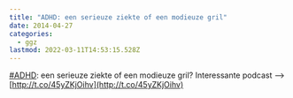 ```yaml
---
title: "ADHD: een serieuze ziekte of een modieuze gril"
date: 2014-04-27
categories:
  - ggz
lastmod: 2022-03-11T14:53:15.528Z
---
```


[#ADHD](https://twitter.com/hashtag/ADHD?src=hash): een serieuze ziekte of een modieuze gril? Interessante podcast --> [http://t.co/45yZKjOihv](http://t.co/45yZKjOihv)
